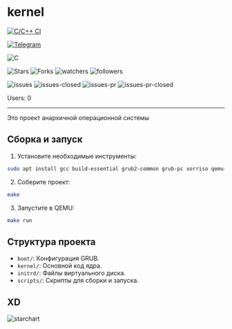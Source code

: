 # kernel

[![C/C++ CI](https://github.com/CIS-osdev/kernel/actions/workflows/c-cpp.yml/badge.svg)](https://github.com/CIS-osdev/kernel/actions/workflows/c-cpp.yml)

[![Telegram](https://img.shields.io/badge/Telegram-2CA5E0?style=for-the-badge&logo=telegram&logoColor=white)](https://t.me/russian_os/10921)

![C](https://img.shields.io/badge/C-00599C?style=for-the-badge&logo=c&logoColor=white)

![Stars](https://img.shields.io/github/stars/CIS-osdev/kernel.svg)
![Forks](https://img.shields.io/github/forks/CIS-osdev/kernel.svg)
![watchers](https://img.shields.io/github/watchers/CIS-osdev/kernel.svg)
![followers](https://img.shields.io/github/followers/CIS-osdev.svg?style=social&label=Follow&maxAge=2592000)

![issues](https://img.shields.io/github/issues/CIS-osdev/kernel.svg)
![issues-closed](https://img.shields.io/github/issues-closed/CIS-osdev/kernel.svg)
![issues-pr](https://img.shields.io/github/issues-pr/CIS-osdev/kernel.svg)
![issues-pr-closed](https://img.shields.io/github/issues-pr-closed/CIS-osdev/kernel.svg)

Users: 0

---

Это проект анархичной операционной системы

## Сборка и запуск

1. Установите необходимые инструменты:
```bash
sudo apt install gcc build-essential grub2-common grub-pc xorriso qemu-system-x86 xorriso mtools clang-format cpio
```

2. Соберите проект:
```bash
make
```

3. Запустите в QEMU:
```bash
make run
```

## Структура проекта

- `boot/`: Конфигурация GRUB.
- `kernel/`: Основной код ядра.
- `initrd/`: Файлы виртуального диска.
- `scripts/`: Скрипты для сборки и запуска.

## XD

![starchart](https://starchart.cc/CIS-osdev/kernel.svg)
